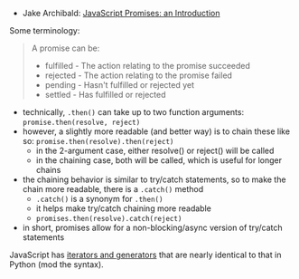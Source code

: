 

* Jake Archibald: [JavaScript Promises: an Introduction](https://developers.google.com/web/fundamentals/primers/promises)

Some terminology:
> A promise can be:
> * fulfilled - The action relating to the promise succeeded
> * rejected - The action relating to the promise failed
> * pending - Hasn't fulfilled or rejected yet
> * settled - Has fulfilled or rejected

* technically, `.then()` can take up to two function arguments: `promise.then(resolve, reject)`
* however, a slightly more readable (and better way) is to chain these like so: `promise.then(resolve).then(reject)`
  - in the 2-argument case, either resolve() or reject() will be called
  - in the chaining case, both will be called, which is useful for longer chains
* the chaining behavior is similar to try/catch statements, so to make the chain more readable, there is a `.catch()` method
  - `.catch()` is a synonym for `.then()`
  - it helps make try/catch chaining more readable
  - `promises.then(resolve).catch(reject)`
* in short, promises allow for a non-blocking/async version of try/catch statements

JavaScript has [iterators and generators](https://developer.mozilla.org/en-US/docs/Web/JavaScript/Guide/Iterators_and_Generators#Generators)
that are nearly identical to that in Python (mod the syntax).

